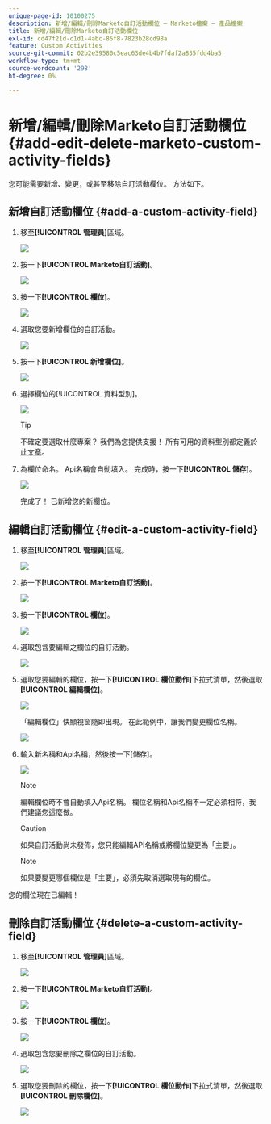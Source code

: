 ```yaml
---
unique-page-id: 10100275
description: 新增/編輯/刪除Marketo自訂活動欄位 — Marketo檔案 — 產品檔案
title: 新增/編輯/刪除Marketo自訂活動欄位
exl-id: cd47f21d-c1d1-4abc-85f8-7823b28cd98a
feature: Custom Activities
source-git-commit: 02b2e39580c5eac63de4b4b7fdaf2a835fdd4ba5
workflow-type: tm+mt
source-wordcount: '298'
ht-degree: 0%

---
```


# 新增/編輯/刪除Marketo自訂活動欄位 {#add-edit-delete-marketo-custom-activity-fields}

您可能需要新增、變更，或甚至移除自訂活動欄位。 方法如下。

## 新增自訂活動欄位 {#add-a-custom-activity-field}

1. 移至&#x200B;**[!UICONTROL 管理員]**&#x200B;區域。

   ![](assets/add-edit-delete-marketo-custom-activity-fields-1.png)

1. 按一下&#x200B;**[!UICONTROL Marketo自訂活動]**。

   ![](assets/add-edit-delete-marketo-custom-activity-fields-2.png)

1. 按一下&#x200B;**[!UICONTROL 欄位]**。

   ![](assets/add-edit-delete-marketo-custom-activity-fields-3.png)

1. 選取您要新增欄位的自訂活動。

   ![](assets/add-edit-delete-marketo-custom-activity-fields-4.png)

1. 按一下&#x200B;**[!UICONTROL 新增欄位]**。

   ![](assets/add-edit-delete-marketo-custom-activity-fields-5.png)

1. 選擇欄位的[!UICONTROL 資料型別]。

   ![](assets/add-edit-delete-marketo-custom-activity-fields-6.png)

   >[!TIP]
   >
   >不確定要選取什麼專案？ 我們為您提供支援！ 所有可用的資料型別都定義於[此文章](/help/marketo/product-docs/administration/field-management/custom-field-type-glossary.md)。

1. 為欄位命名。 Api名稱會自動填入。 完成時，按一下&#x200B;**[!UICONTROL 儲存]**。

   ![](assets/add-edit-delete-marketo-custom-activity-fields-7.png)

   完成了！ 已新增您的新欄位。

## 編輯自訂活動欄位 {#edit-a-custom-activity-field}

1. 移至&#x200B;**[!UICONTROL 管理員]**&#x200B;區域。

   ![](assets/add-edit-delete-marketo-custom-activity-fields-8.png)

1. 按一下&#x200B;**[!UICONTROL Marketo自訂活動]**。

   ![](assets/add-edit-delete-marketo-custom-activity-fields-9.png)

1. 按一下&#x200B;**[!UICONTROL 欄位]**。

   ![](assets/add-edit-delete-marketo-custom-activity-fields-10.png)

1. 選取包含要編輯之欄位的自訂活動。

   ![](assets/add-edit-delete-marketo-custom-activity-fields-11.png)

1. 選取您要編輯的欄位，按一下&#x200B;**[!UICONTROL 欄位動作]**&#x200B;下拉式清單，然後選取&#x200B;**[!UICONTROL 編輯欄位]**。

   ![](assets/add-edit-delete-marketo-custom-activity-fields-12.png)

   「編輯欄位」快顯視窗隨即出現。 在此範例中，讓我們變更欄位名稱。

   ![](assets/add-edit-delete-marketo-custom-activity-fields-13.png)

1. 輸入新名稱和Api名稱，然後按一下[儲存]。**&#x200B;**

   ![](assets/add-edit-delete-marketo-custom-activity-fields-14.png)

   >[!NOTE]
   >
   >編輯欄位時不會自動填入Api名稱。 欄位名稱和Api名稱不一定必須相符，我們建議您這麼做。

   >[!CAUTION]
   >
   >如果自訂活動尚未發佈，您只能編輯API名稱或將欄位變更為「主要」。

   >[!NOTE]
   >
   >如果要變更哪個欄位是「主要」，必須先取消選取現有的欄位。

您的欄位現在已編輯！

## 刪除自訂活動欄位 {#delete-a-custom-activity-field}

1. 移至&#x200B;**[!UICONTROL 管理員]**&#x200B;區域。

   ![](assets/add-edit-delete-marketo-custom-activity-fields-15.png)

1. 按一下&#x200B;**[!UICONTROL Marketo自訂活動]**。

   ![](assets/add-edit-delete-marketo-custom-activity-fields-16.png)

1. 按一下&#x200B;**[!UICONTROL 欄位]**。

   ![](assets/add-edit-delete-marketo-custom-activity-fields-17.png)

1. 選取包含您要刪除之欄位的自訂活動。

   ![](assets/add-edit-delete-marketo-custom-activity-fields-18.png)

1. 選取您要刪除的欄位，按一下&#x200B;**[!UICONTROL 欄位動作]**&#x200B;下拉式清單，然後選取&#x200B;**[!UICONTROL 刪除欄位]**。

   ![](assets/add-edit-delete-marketo-custom-activity-fields-19.png)
